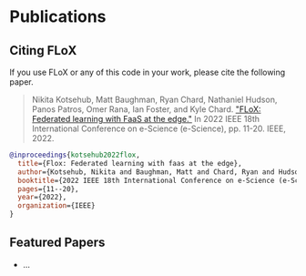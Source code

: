 # Publications

## Citing FLoX
If you use FLoX or any of this code in your work, please cite the following paper.

> Nikita Kotsehub, Matt Baughman, Ryan Chard, Nathaniel Hudson, Panos Patros, Omer Rana, Ian Foster, and Kyle Chard. ["FLoX: Federated learning with FaaS at the edge."](https://ieeexplore.ieee.org/document/9973578) In 2022 IEEE 18th International Conference on e-Science (e-Science), pp. 11-20. IEEE, 2022.

```bibtex
@inproceedings{kotsehub2022flox,
  title={Flox: Federated learning with faas at the edge},
  author={Kotsehub, Nikita and Baughman, Matt and Chard, Ryan and Hudson, Nathaniel and Patros, Panos and Rana, Omer and Foster, Ian and Chard, Kyle},
  booktitle={2022 IEEE 18th International Conference on e-Science (e-Science)},
  pages={11--20},
  year={2022},
  organization={IEEE}
}
```

## Featured Papers
+ ...